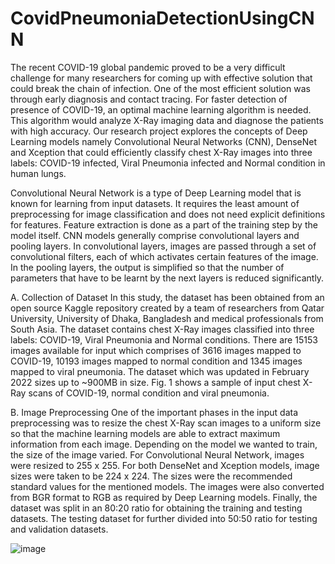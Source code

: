 # CovidPneumoniaDetectionUsingCNN

The recent COVID-19 global pandemic proved to be a very difficult challenge for many researchers for coming up with effective solution that could break the chain of infection. One of the most efficient solution was through early diagnosis and contact tracing. For faster detection of presence of COVID-19, an optimal machine learning algorithm is needed. This algorithm would analyze X-Ray imaging data and diagnose the patients with high accuracy. Our research project explores the concepts of Deep Learning models namely Convolutional Neural Networks (CNN), DenseNet and Xception that could efficiently classify chest X-Ray images into three labels: COVID-19 infected, Viral Pneumonia infected and Normal condition in human lungs.

Convolutional Neural Network is a type of Deep Learning model that is known for learning from input datasets. It requires the least amount of preprocessing for image classification and does not need explicit definitions for features. Feature extraction is done as a part of the training step by the model itself. CNN models generally comprise convolutional layers and pooling layers. In convolutional layers, images are passed through a set of convolutional filters, each of which activates certain features of the image. In the pooling layers, the output is simplified so that the number of parameters that have to be learnt by the next layers is reduced significantly.

A. Collection of Dataset
In this study, the dataset has been obtained from an open source Kaggle repository created by a team of researchers from Qatar University, University of Dhaka, Bangladesh and medical professionals from South Asia. The dataset contains chest X-Ray images classified into three labels: COVID-19, Viral Pneumonia and Normal conditions. There are 15153 images available for input which comprises of 3616 images mapped to COVID-19, 10193 images mapped to normal condition and 1345 images mapped to viral pneumonia. The dataset which was updated in February 2022 sizes up to ~900MB in size. Fig. 1 shows a sample of input chest X-Ray scans of COVID-19, normal condition and viral pneumonia.

B. Image Preprocessing
One of the important phases in the input data preprocessing was to resize the chest X-Ray scan images to a uniform size so that the machine learning models are able to extract maximum information from each image.
Depending on the model we wanted to train, the size of the image varied. For Convolutional Neural Network, images were resized to 255 x 255. For both DenseNet and Xception models, image sizes were taken to be 224 x 224. The sizes were the recommended standard values for the mentioned models. The images were also converted from BGR format to RGB as required by Deep Learning models.
Finally, the dataset was split in an 80:20 ratio for obtaining the training and testing datasets. The testing dataset for further divided into 50:50 ratio for testing and validation datasets.

![image](https://github.com/khanchandaniashish/CovidPneumoniaDetectionUsingCNN/assets/113738003/0d40008d-321f-490e-925e-13d013ae9d14)
